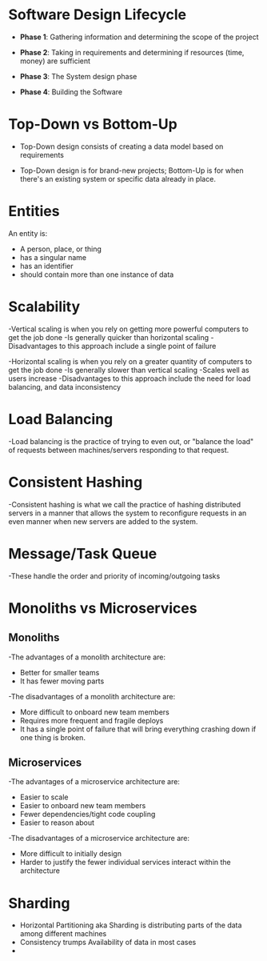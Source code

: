 # Software Design Lifecycle 

- **Phase 1**: Gathering information and determining the scope of the project

- **Phase 2**: Taking in requirements and determining if resources (time, money) are sufficient

- **Phase 3**: The System design phase

- **Phase 4**: Building the Software

# Top-Down vs Bottom-Up

- Top-Down design consists of creating a data model based on requirements

- Top-Down design is for brand-new projects; Bottom-Up is for when there's an existing system or specific data already in place.

# Entities

An entity is:

- A person, place, or thing
- has a singular name
- has an identifier
- should contain more than one instance of data

# Scalability

-Vertical scaling is when you rely on getting more powerful computers to get the job done
    -Is generally quicker than horizontal scaling
    -Disadvantages to this approach include a single point of failure

-Horizontal scaling is when you rely on a greater quantity of computers to get the job done
    -Is generally slower than vertical scaling
    -Scales well as users increase
    -Disadvantages to this approach include the need for load balancing, and data inconsistency

# Load Balancing

-Load balancing is the practice of trying to even out, or "balance the load" of requests between machines/servers responding to that request.

# Consistent Hashing

-Consistent hashing is what we call the practice of hashing distributed servers in a manner that allows the system to reconfigure requests in an even manner when new servers are added to the system.

# Message/Task Queue

-These handle the order and priority of incoming/outgoing tasks

# Monoliths vs Microservices

## Monoliths

-The advantages of a monolith architecture are:

- Better for smaller teams
- It has fewer moving parts

-The disadvantages of a monolith architecture are:

- More difficult to onboard new team members
- Requires more frequent and fragile deploys
- It has a single point of failure that will bring everything crashing down if one thing is broken.

## Microservices

-The advantages of a microservice architecture are:

- Easier to scale
- Easier to onboard new team members
- Fewer dependencies/tight code coupling
- Easier to reason about

-The disadvantages of a microservice architecture are:

- More difficult to initially design
- Harder to justify the fewer individual services interact within the architecture

# Sharding

- Horizontal Partitioning aka Sharding is distributing parts of the data among different machines
- Consistency trumps Availability of data in most cases
- 



